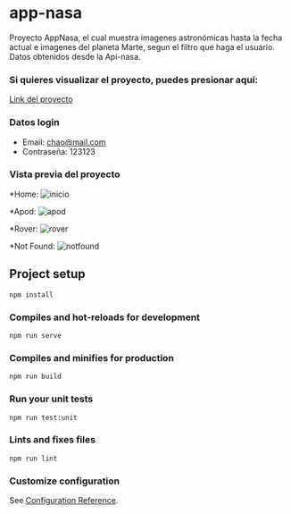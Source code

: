 #  app-nasa
Proyecto AppNasa, el cual muestra imagenes astronómicas hasta la fecha actual e imagenes del planeta Marte, segun el filtro que haga el usuario. Datos obtenidos desde la Api-nasa.
### Si quieres visualizar el proyecto, puedes presionar aquí:
[Link del proyecto](https://otroproyectoensayo.web.app/)

### Datos login
* Email: chao@mail.com
* Contraseña: 123123

### Vista previa del proyecto
*Home:
![inicio](https://user-images.githubusercontent.com/60188980/89092605-2ef0db00-d381-11ea-9dd4-69030f8d17d6.png)

*Apod:
![apod](https://user-images.githubusercontent.com/60188980/89092581-0bc62b80-d381-11ea-9ab0-16518c999c6c.png)

*Rover:
![rover](https://user-images.githubusercontent.com/60188980/89092616-416b1480-d381-11ea-87dc-4d0fc7bbb2f5.png)

*Not Found:
![notfound](https://user-images.githubusercontent.com/60188980/89092630-5182f400-d381-11ea-94ea-ff5e0cd3b8b3.png)



## Project setup
```
npm install
```

### Compiles and hot-reloads for development
```
npm run serve
```

### Compiles and minifies for production
```
npm run build
```

### Run your unit tests
```
npm run test:unit
```

### Lints and fixes files
```
npm run lint
```

### Customize configuration
See [Configuration Reference](https://cli.vuejs.org/config/).
